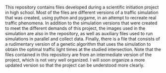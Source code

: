 This repository contains files developed during a scientific initiation project in high school.
Most of the files are different versions of a traffic simulation that was created, using python and pygame, 
in an attempt to recreate real traffic phenomena. In addition to the simulation versions that were created 
to meet the different demands of this project, the images used in the simulation are also in the repository, 
as well as auxiliary files used to run simulations in parallel and collect data. Finally, there is a file 
that consists of a rudimentary version of a genetic algorithm that uses the simulation to obtain the optimal
traffic light times at the studied intersection. Note that the files contained in this repository are from an 
intermediate version of the project, which is not very well organized. I will soon organize a more updated 
version so that the project can be understood more clearly.
